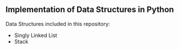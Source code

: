 ## Implementation of Data Structures in Python

Data Structures included in this repository:
* Singly Linked List
* Stack